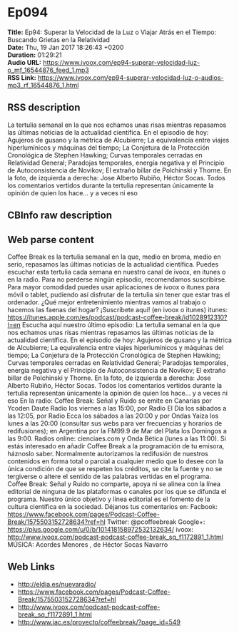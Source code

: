 # Ep094  
**Title:** Ep94: Superar la Velocidad de la Luz o Viajar Atrás en el Tiempo: Buscando Grietas en la Relatividad  
**Date:** Thu, 19 Jan 2017 18:26:43 +0200  
**Duration:** 01:29:21  
**Audio URL:** https://www.ivoox.com/ep94-superar-velocidad-luz-o_mf_16544876_feed_1.mp3  
**RSS Link:** https://www.ivoox.com/ep94-superar-velocidad-luz-o-audios-mp3_rf_16544876_1.html  

## RSS description
La tertulia semanal en la que nos echamos unas risas mientras repasamos las últimas noticias de la actualidad científica. En el episodio de hoy: Agujeros de gusano y la métrica de Alcubierre; La equivalencia entre viajes hiperlumínicos y máquinas del tiempo; La Conjetura de la Protección Cronológica de Stephen Hawking; Curvas temporales cerradas en Relatividad General; Paradojas temporales, energía negativa y el Principio de Autoconsistencia de Novikov; El extraño billar de Polchinski y Thorne. En la foto, de izquierda a derecha: Jose Alberto Rubiño, Héctor Socas. Todos los comentarios vertidos durante la tertulia representan únicamente la opinión de quien los hace… y a veces ni eso

## CBInfo raw description


## Web parse content
Coffee Break es la tertulia semanal en la que, medio en broma, medio en serio, repasamos las últimas noticias de la actualidad científica. Puedes escuchar esta tertulia cada semana en nuestro canal de ivoox, en itunes o en la radio. Para no perderse ningún episodio, recomendamos suscribirse. Para mayor comodidad puedes usar aplicaciones de ivoox o itunes para móvil o tablet, pudiendo así disfrutar de la tertulia sin tener que estar tras el ordenador. ¿Qué mejor entretenimiento mientras vamos al trabajo o hacemos las faenas del hogar? ¡Suscríbete aquí! (en ivoox o itunes) itunes: https://itunes.apple.com/es/podcast/podcast-coffee-break/id1028912310?l=en Escucha aquí nuestro último episodio: La tertulia semanal en la que nos echamos unas risas mientras repasamos las últimas noticias de la actualidad científica. En el episodio de hoy: Agujeros de gusano y la métrica de Alcubierre; La equivalencia entre viajes hiperlumínicos y máquinas del tiempo; La Conjetura de la Protección Cronológica de Stephen Hawking; Curvas temporales cerradas en Relatividad General; Paradojas temporales, energía negativa y el Principio de Autoconsistencia de Novikov; El extraño billar de Polchinski y Thorne. En la foto, de izquierda a derecha: Jose Alberto Rubiño, Héctor Socas. Todos los comentarios vertidos durante la tertulia representan únicamente la opinión de quien los hace… y a veces ni eso En la radio: Coffee Break: Señal y Ruido se emite en Canarias por Ycoden Daute Radio los viernes a las 15:00, por Radio El Día los sábados a las 12:05, por Radio Ecca los sábados a las 20:00 y por Ondas Yaiza los lunes a las 20:00 (consultar sus webs para ver frecuencias y horarios de redifusiones); en Argentina por la FM99.9 de Mar del Plata los Domingos a las 9:00. Radios online: cienciaes.com y Onda Bética (lunes a las 11:00). Si estás interesado en añadir Coffee Break a la programación de tu emisora, háznoslo saber. Normalmente autorizamos la redifusión de nuestros contenidos en forma total o parcial a cualquier medio que lo desee con la única condición de que se respeten los créditos, se cite la fuente y no se tergiverse o altere el sentido de las palabras vertidas en el programa. Coffee Break: Señal y Ruido no comparte, apoya ni se alinea con la línea editorial de ninguna de las plataformas o canales por los que se difunda el programa. Nuestro único objetivo y línea editorial es el fomento de la cultura científica en la sociedad. Déjanos tus comentarios en: Facbook: https://www.facebook.com/pages/Podcast-Coffee-Break/1575503152728634?ref=hl Twitter: @pcoffeebreak Google+: https://plus.google.com/u/0/b/101418158972532132634/ ivoox: http://www.ivoox.com/podcast-podcast-coffee-break_sq_f1172891_1.html MÚSICA: Acordes Menores , de Héctor Socas Navarro

## Web Links
- http://eldia.es/nuevaradio/
- https://www.facebook.com/pages/Podcast-Coffee-Break/1575503152728634?ref=hl
- http://www.ivoox.com/podcast-podcast-coffee-break_sq_f1172891_1.html
- http://www.iac.es/proyecto/coffeebreak/?page_id=549